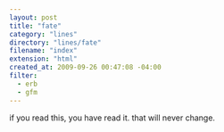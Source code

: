 ```yaml
---
layout: post
title: "fate"
category: "lines"
directory: "lines/fate"
filename: "index"
extension: "html"
created_at: 2009-09-26 00:47:08 -04:00
filter:
  - erb
  - gfm
---
```


if you read this,
you have read it.
that will never change.
